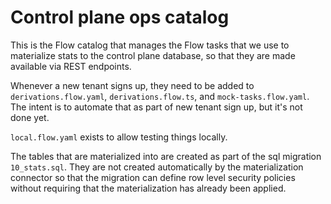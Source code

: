 # Control plane ops catalog

This is the Flow catalog that manages the Flow tasks that we use to materialize stats to the control
plane database, so that they are made available via REST endpoints.

Whenever a new tenant signs up, they need to be added to `derivations.flow.yaml`,
`derivations.flow.ts`, and `mock-tasks.flow.yaml`. The intent is to automate that as part of new
tenant sign up, but it's not done yet.

`local.flow.yaml` exists to allow testing things locally.

The tables that are materialized into are created as part of the sql migration `10_stats.sql`. They
are not created automatically by the materialization connector so that the migration can define row
level security policies without requiring that the materialization has already been applied.


